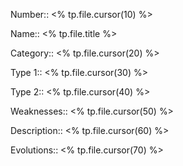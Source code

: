 Number:: <% tp.file.cursor(10) %>

Name:: <% tp.file.title %>

Category:: <% tp.file.cursor(20) %>

Type 1:: <% tp.file.cursor(30) %>

Type 2:: <% tp.file.cursor(40) %>

Weaknesses:: <% tp.file.cursor(50) %>

Description:: <% tp.file.cursor(60) %>

Evolutions:: <% tp.file.cursor(70) %>